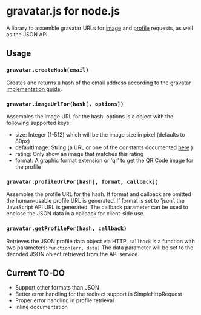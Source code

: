 gravatar.js for node.js
=============

A library to assemble gravatar URLs for [image](http://en.gravatar.com/site/implement/images/) and [profile](http://en.gravatar.com/site/implement/profiles/) requests, as well as the JSON API.

Usage
-------

### `gravatar.createHash(email)`

Creates and returns a hash of the email address according to the gravatar [implementation guide](http://en.gravatar.com/site/implement/hash/).

### `gravatar.imageUrlFor(hash[, options])`

Assembles the image URL for the hash. options is a object with the following supported keys:

* size: Integer (1-512) which will be the image size in pixel (defaults to 80px)
* defaultImage: String (a URL or one of the constants documented [here](http://en.gravatar.com/site/implement/images/) )
* rating: Only show an image that matches this rating
* format: A graphic format extension or 'qr' to get the QR Code image for the profile

### `gravatar.profileUrlFor(hash[, format, callback])`

Assembles the profile URL for the hash. If format and callback are omitted the human-usable profile URL is generated.
If format is set to 'json', the JavaScript API URL is generated. The callback parameter can be used to enclose the JSON data in a callback for client-side use.

### `gravatar.getProfileFor(hash, callback)`

Retrieves the JSON profile data object via HTTP. `callback` is a function with two parameters: `function(err, data)`
The data parameter will be set to the decoded JSON object retrieved from the API service.

Current TO-DO
------

* Support other formats than JSON
* Better error handling for the redirect support in SimpleHttpRequest
* Proper error handling in profile retrieval
* Inline documentation

